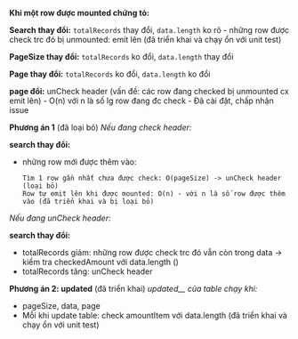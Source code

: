 
__Khi một row được mounted chứng tỏ:__

**Search thay đổi:** `totalRecords` thay đổi, `data.length` ko rõ -	những row được check trc đó bị unmounted: emit lên (đã triển khai và chạy ổn với unit test)

**PageSize thay đổi:** `totalRecords` ko đổi, `data.length` thay đổi

**Page thay đổi:** `totalRecords` ko đổi, `data.length` ko đổi

__page đổi:__ unCheck header (vấn đề: các row đang checked bị unmounted cx emit lên) - O(n) với n là số lg row đang đc check - Đã cài đặt, chấp nhận issue

__Phương án 1__ (đã loại bỏ)
*Nếu đang check header:* 

__search thay đổi:__ 

-	những row mới được thêm vào: 
	```
	Tìm 1 row gần nhất chưa được check: O(pageSize) -> unCheck header (loại bỏ)
	Row tự emit lên khi được mounted: O(n) - với n là số row được thêm vào (đã triển khai và bị loại bỏ)
	```
*Nếu đang unCheck header:*

__search thay đổi:__ 
+ totalRecords giảm: những row được check trc đó vẫn còn trong data -> kiểm tra checkedAmount với data.length ()
+ totalRecords tăng: unCheck header



__Phương án 2: updated__ (đã triển khai)
*updated__ của table chạy khi:*
- pageSize, data, page
- Mỗi khi update table: check amountItem với data.length (đã triển khai và chạy ổn với unit test)
